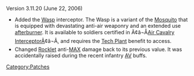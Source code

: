 Version 3.11.20 (June 22, 2006)

- Added the [Wasp](../Wasp.md) interceptor. The Wasp is a variant
  of the [Mosquito](../Mosquito.md) that is equipped with
  devastating anti-air weaponry and an extended use
  [afterburner](afterburner.md). It is available to soldiers
  certified in Ã¢â¬Å[Air Cavalry
  InterceptorÃ](../Air_Cavalry_Interceptor.md)¢â¬Â, and
  requires the [Tech Plant](../Technology_Plant.md) benefit to
  access.
- Changed [Rocklet](../Rocklet_Rifle.md)
  anti-[MAX](../MAX.md) damage back to its previous value. It was
  accidentally raised during the recent infantry
  [AV](../Anti-Vehicular.md) buffs.

[Category:Patches](../Category:Patches.md)
